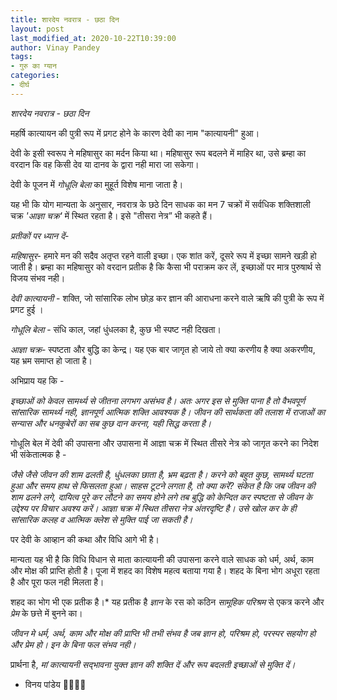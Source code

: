 ```yaml
---
title: शारदेय नवरात्र - छठा दिन
layout: post
last_modified_at: 2020-10-22T10:39:00
author: Vinay Pandey
tags:
- गुरु का ग्यान
categories:
- दीर्घ
---
```

*शारदेय नवरात्र - छठा दिन*


महर्षि कात्यायन की पुत्री रूप में प्रगट होने के कारण देवी का नाम "कात्यायनी" हुआ। 

देवी के इसी स्वरूप ने महिषासुर का मर्दन किया था। महिषासुर रूप बदलने में माहिर था, उसे ब्रम्हा का वरदान कि वह किसी देव या दानव के द्वारा नही मारा जा सकेगा। 

देवी के पूजन में *गोधूलि बेला* का मुहूर्त विशेष माना जाता है।

यह भी कि योग मान्यता के अनुसार, नवरात्र के छठे दिन साधक का मन 7 चक्रों में सर्वधिक शक्तिशाली चक्र *'आज्ञा चक्र'* में स्थित रहता है। इसे "तीसरा नेत्र” भी कहते हैं।

*प्रतीकों पर ध्यान दें*- 

*महिषासुर*- हमारे मन की सदैव अतृप्त रहने वाली इच्छा। एक शांत करें, दूसरे रूप में इच्छा सामने खड़ी हो जाती है। ब्रम्हा का महिषासुर को वरदान प्रतीक है कि कैसा भी पराक्रम कर लें, इच्छाओं पर मात्र पुरुषार्थ से विजय संभव नही। 

*देवी कात्यायनी* - शक्ति, जो सांसारिक लोभ छोड़ कर ज्ञान की आराधना करने वाले ऋषि की पुत्री के रूप में प्रगट हुई । 

*गोधूलि बेला* - संधि काल, जहां धुंधलका है, कुछ भी स्पष्ट नही दिखता।

*आज्ञा चक्र*- स्पष्टता और बुद्धि का केन्द्र। यह एक बार जागृत हो जाये तो क्या करणीय है क्या अकरणीय, यह भ्रम समाप्त हो जाता है। 

अभिप्राय यह कि -

*इच्छाओं को केवल सामर्थ्य से जीतना लगभग असंभव है।  अतः अगर इस से मुक्ति पाना है तो वैभवपूर्ण सांसारिक सामर्थ्य नही, ज्ञानपूर्ण आत्मिक शक्ति आवश्यक है। जीवन की सार्थकता की तलाश में राजाओं का सन्यास और धनकुबेरों का सब कुछ दान करना, यही सिद्ध करता है।*

गोधूलि बेल में देवी की उपासना और उपासना में आज्ञा चक्र में स्थित तीसरे नेत्र को जागृत करने का निदेश भी संकेतात्मक है -

*जैसे जैसे जीवन की शाम ढलती है, धुंधलका छाता है, भ्रम बढ़ता है। करने को बहुत कुछ, सामर्थ्य घटता हुआ और समय हाथ से फिसलता हुआ।  साहस टूटने लगता है, तो क्या करें? संकेत है कि जब जीवन की शाम ढलने लगे, दायित्व पूरे कर  लौटने का समय होने लगे तब बुद्धि को केन्दित कर स्पष्टता से जीवन के उद्देश्य पर विचार अवश्य करें।  आज्ञा चक्र में स्थित तीसरा नेत्र अंतरदृष्टि है। उसे खोल कर के ही सांसारिक कलह व आत्मिक क्लेश से मुक्ति पाई जा सकती है।*

पर देवी के आव्हान की कथा और विधि आगे भी है। 

मान्यता यह भी है कि विधि विधान से माता कात्यायनी की उपासना करने वाले साधक को धर्म, अर्थ, काम और मोक्ष की प्राप्ति होती है। पूजा में शहद का विशेष महत्व बताया गया है। शहद के बिना भोग अधूरा रहता है और पूरा फल नही मिलता है। 

शहद का भोग भी एक प्रतीक है।* यह प्रतीक है *ज्ञान* के रस को कठिन *सामूहिक परिश्रम* से एकत्र करने और *प्रेम* के छत्ते में बुनने का।  

*जीवन मे धर्म, अर्थ, काम और मोक्ष की प्राप्ति भी तभी संभव है जब ज्ञान हो, परिश्रम हो, परस्पर सहयोग हो और प्रेम हो। इन के बिना फल संभव नही।*

प्रार्थना है,
*मां कात्यायनी*
*सद्भावना युक्त ज्ञान की शक्ति दें और रूप बदलती इच्छाओं से मुक्ति दें।*

- विनय पांडेय
🙏🌷🌷🙏


